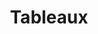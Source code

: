 ---
layout : partie
title : Tableaux
slug : 
description : ""
image : 
in_book: false

order : 14

---